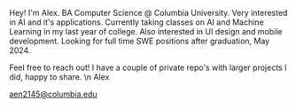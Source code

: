 Hey! I'm Alex.
BA Computer Science @ Columbia University.
Very interested in AI and it's applications. Currently taking classes on AI and Machine Learning in my last year of college.
Also interested in UI design and mobile development.
Looking for full time SWE positions after graduation, May 2024.

Feel free to reach out! I have a couple of private repo's with larger projects I did, happy to share. \n
Alex

aen2145@columbia.edu
